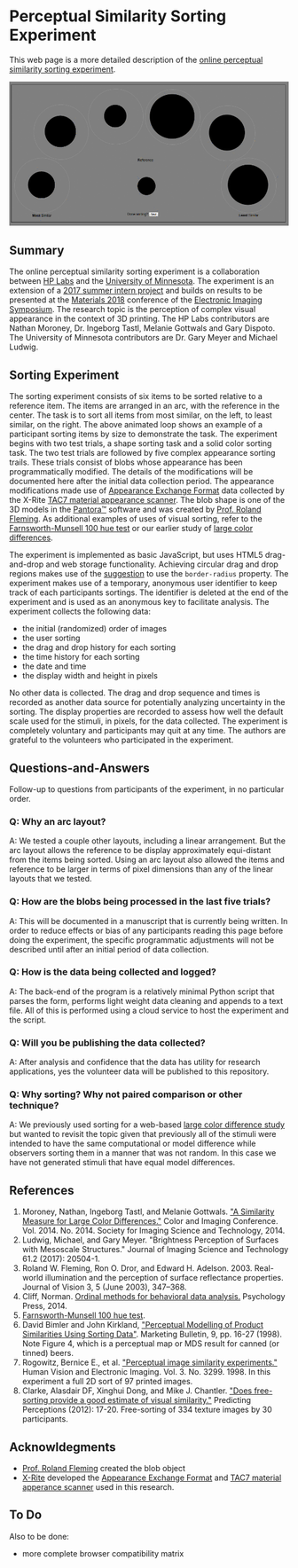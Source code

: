# Perceptual Similarity Sorting Experiment

This web page is a more detailed description of the [online perceptual similarity sorting experiment](http://168.61.15.87/sorting_welcome.html).

![alt text](images/1801_example_sort2.gif "Example of sorting by size")

## Summary

The online perceptual similarity sorting experiment is a collaboration between [HP Labs](http://www8.hp.com/us/en/hp-labs/research/overview.html) and the [University of Minnesota](https://www-users.cs.umn.edu/~gmeyer/). The experiment is an extension of a [2017 summer intern project](https://newsblog.ext.hp.com/t5/HP-newsroom-blog/Summer-2017-interns-at-HP-Labs-Michael-Ludwig/ba-p/995) and builds on results to be presented at the [Materials 2018](http://www.imaging.org/site/IST/IST/Conferences/EI/EI_2018/Conference/C_MAAP.aspx) conference of the [Electronic Imaging Symposium](http://www.imaging.org/site/IST/IST/Conferences/EI/Symposium_Overview.aspx). The research topic is the perception of complex visual appearance in the context of 3D printing. The HP Labs contributors are Nathan Moroney, Dr. Ingeborg Tastl, Melanie Gottwals and Gary Dispoto. The University of Minnesota contributors are Dr. Gary Meyer and Michael Ludwig. 

## Sorting Experiment

The sorting experiment consists of six items to be sorted relative to a reference item. The items are arranged in an arc, with the reference in the center. The task is to sort all items from most similar, on the left, to least similar, on the right. The above animated loop shows an example of a participant sorting items by size to demonstrate the task. The experiment begins with two test trials, a shape sorting task and a solid color sorting task. The two test trials are followed by five complex appearance sorting trails. These trials consist of blobs whose appearance has been programmatically modified. The details of the modifications will be documented here after the initial data collection period. The appearance modifications made use of [Appearance Exchange Format](https://www.xrite.com/categories/formulation-and-quality-assurance-software/appearance-exchange-format-axf) data collected by the X-Rite [TAC7 material appearance scanner](https://www.xrite.com/categories/appearance/total-appearance-capture-ecosystem/tac7). The blob shape is one of the 3D models in the [Pantora™](https://www.xrite.com/categories/appearance/total-appearance-capture-ecosystem/pantora-software) software and was created by [Prof. Roland Fleming](http://www.allpsych.uni-giessen.de/roland/). As additional examples of uses of visual sorting, refer to the [Farnsworth-Munsell 100 hue test](https://en.wikipedia.org/wiki/Farnsworth-Munsell_100_hue_test) or our earlier study of [large color differences](https://github.com/NMoroney/public/blob/master/docs/papers/cic22-large_color_differences.pdf).

The experiment is implemented as basic JavaScript, but uses HTML5 drag-and-drop and web storage functionality. Achieving circular drag and drop regions makes use of the [suggestion](https://www.telerik.com/forums/drag-and-drop-in-circular-div-target-area) to use the `border-radius` property. The experiment makes use of a temporary, anonymous user identifier to keep track of each participants sortings. The identifier is deleted at the end of the experiment and is used as an anonymous key to facilitate analysis. The experiment collects the following data:

* the initial (randomized) order of images
* the user sorting
* the drag and drop history for each sorting
* the time history for each sorting
* the date and time
* the display width and height in pixels

No other data is collected. The drag and drop sequence and times is recorded as another data source for potentially analyzing uncertainty in the sorting. The display properties are recorded to assess how well the default scale used for the stimuli, in pixels, for the data collected. The experiment is completely voluntary and participants may quit at any time. The authors are grateful to the volunteers who participated in the experiment.

## Questions-and-Answers

Follow-up to questions from participants of the experiment, in no particular order.

### Q: Why an arc layout?

A: We tested a couple other layouts, including a linear arrangement. But the arc layout allows the reference to be display approximately equi-distant from the items being sorted. Using an arc layout also allowed the items and reference to be larger in terms of pixel dimensions than any of the linear layouts that we tested.

### Q: How are the blobs being processed in the last five trials?

A: This will be documented in a manuscript that is currently being written. In order to reduce effects or bias of any participants reading this page before doing the experiment, the specific programmatic adjustments will not be described until after an initial period of data collection.

### Q: How is the data being collected and logged?

A: The back-end of the program is a relatively minimal Python script that parses the form, performs light weight data cleaning and appends to a text file. All of this is performed using a cloud service to host the experiment and the script.

### Q: Will you be publishing the data collected?

A: After analysis and confidence that the data has utility for research applications, yes the volunteer data will be published to this repository.

### Q: Why sorting? Why not paired comparison or other technique?

A: We previously used sorting for a web-based [large color difference study](https://github.com/NMoroney/public/blob/master/docs/papers/cic22-large_color_differences.pdf) but wanted to revisit the topic given that previously all of the stimuli were intended to have the same computational or model difference while observers sorting them in a manner that was not random. In this case we have not generated stimuli that have equal model differences.

## References

1. Moroney, Nathan, Ingeborg Tastl, and Melanie Gottwals. ["A Similarity Measure for Large Color Differences."](https://github.com/NMoroney/public/blob/master/docs/papers/cic22-large_color_differences.pdf) Color and Imaging Conference. Vol. 2014. No. 2014. Society for Imaging Science and Technology, 2014.
2. Ludwig, Michael, and Gary Meyer. "Brightness Perception of Surfaces with Mesoscale Structures." Journal of Imaging Science and Technology 61.2 (2017): 20504-1.
3. Roland W. Fleming, Ron O. Dror, and Edward H. Adelson. 2003. Real-world illumination and the perception of surface reflectance properties. Journal of Vision 3, 5 (June 2003), 347–368.
4. Cliff, Norman. [Ordinal methods for behavioral data analysis.](https://searchworks.stanford.edu/view/3431365) Psychology Press, 2014.
5. [Farnsworth-Munsell 100 hue test](https://en.wikipedia.org/wiki/Farnsworth-Munsell_100_hue_test).
6. David Bimler and John Kirkland, ["Perceptual Modelling of Product Similarities Using Sorting Data"](http://marketing-bulletin.massey.ac.nz/V9/MB_V9_A2_Bimler.pdf). Marketing Bulletin, 9, pp. 16-27 (1998). Note Figure 4, which is a perceptual map or MDS result for canned (or tinned) beers.
7. Rogowitz, Bernice E., et al. ["Perceptual image similarity experiments."](https://pdfs.semanticscholar.org/be12/2326c3e1b5f2375023442573a5a45ce8b75c.pdf) Human Vision and Electronic Imaging. Vol. 3. No. 3299. 1998. In this experiment a full 2D sort of 97 printed images.
8. Clarke, Alasdair DF, Xinghui Dong, and Mike J. Chantler. ["Does free-sorting provide a good estimate of visual similarity."](https://core.ac.uk/download/pdf/2832506.pdf) Predicting Perceptions (2012): 17-20. Free-sorting of 334 texture images by 30 participants.

## Acknowldegments

* [Prof. Roland Fleming](http://www.allpsych.uni-giessen.de/roland/) created the blob object 
* [X-Rite](https://www.xrite.com/) developed the [Appearance Exchange Format](https://www.xrite.com/categories/formulation-and-quality-assurance-software/appearance-exchange-format-axf) and [TAC7 material apperance scanner](https://www.xrite.com/categories/appearance/total-appearance-capture-ecosystem/tac7) used in this research.

## To Do

Also to be done:

* more complete browser compatibility matrix

